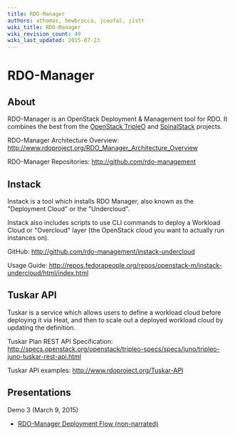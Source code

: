 ```yaml
---
title: RDO-Manager
authors: athomas, hewbrocca, jcoufal, jistr
wiki_title: RDO-Manager
wiki_revision_count: 49
wiki_last_updated: 2015-07-23
---
```


# RDO-Manager

## About

RDO-Manager is an OpenStack Deployment & Management tool for RDO. It combines the best from the [OpenStack TripleO](http://wiki.openstack.org/wiki/TripleO) and [SpinalStack](http://spinal-stack.readthedocs.org/en/latest/) projects.

RDO-Manager Architecture Overview: <http://www.rdoproject.org/RDO_Manager_Architecture_Overview>

RDO-Manager Repositories: <http://github.com/rdo-management>

## Instack

Instack is a tool which installs RDO Manager, also known as the "Deployment Cloud" or the "Undercloud".

Instack also includes scripts to use CLI commands to deploy a Workload Cloud or "Overcloud" layer (the OpenStack cloud you want to actually run instances on).

GitHub: <http://github.com/rdo-management/instack-undercloud>

Usage Guide: <http://repos.fedorapeople.org/repos/openstack-m/instack-undercloud/html/index.html>

## Tuskar API

Tuskar is a service which allows users to define a workload cloud before deploying it via Heat, and then to scale out a deployed workload cloud by updating the definition.

Tuskar Plan REST API Specification: <http://specs.openstack.org/openstack/tripleo-specs/specs/juno/tripleo-juno-tuskar-rest-api.html>

Tuskar API examples: <http://www.rdoproject.org/Tuskar-API>

## Presentations

Demo 3 (March 9, 2015)

*   [RDO-Manager Deployment Flow (non-narrated)](http://youtu.be/zKG-CB8WdTg)
